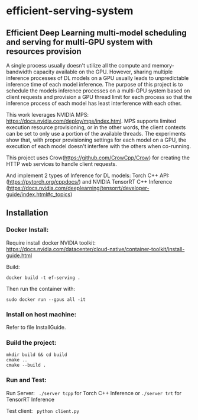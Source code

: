 # efficient-serving-system
## Efficient Deep Learning multi-model scheduling and serving for multi-GPU system with resources provision

A single process usually doesn't utilize all the compute and memory-bandwidth capacity available on the GPU. However, sharing multiple inference processes of DL models on a GPU
usually leads to unpredictable inference time of each model inference. The purpose of this project is to schedule the models inference processes on a multi-GPU system based 
on client requests and provision a GPU thread limit for each process so that the inference process of each model has least interference with each other. 

This work leverages NVIDIA MPS: https://docs.nvidia.com/deploy/mps/index.html. MPS supports limited execution resource provisioning, 
or in the other words, the client contexts can be set to only use a portion of the available threads. The experiments show that, with proper provisioning settings for each model 
on a GPU, the execution of each model doesn't interfere with the others when co-running.

This project uses Crow(https://github.com/CrowCpp/Crow) for creating the HTTP web services to handle client requests. 

And implement 2 types of Inference for DL models: Torch C++ API: (https://pytorch.org/cppdocs/) and NVIDIA TensorRT C++ Inference (https://docs.nvidia.com/deeplearning/tensorrt/developer-guide/index.html#c_topics)


## Installation
### Docker Install:
  Require install docker NVIDIA toolkit: https://docs.nvidia.com/datacenter/cloud-native/container-toolkit/install-guide.html
  
  Build:
  
  ``` docker build -t ef-serving . ```
  
  Then run the container with:
  
  ``` sudo docker run --gpus all -it ```
 
### Install on host machine:
  Refer to file InstallGuide.
  
### Build the project:
  ```
  mkdir build && cd build
  cmake ..
  cmake --build .
  ```
### Run and Test:
  Run Server:
  ``` ./server tcpp``` for Torch C++ Inference or ```./server trt``` for TensorRT Inference
  
  Test client:
  ``` python client.py```
